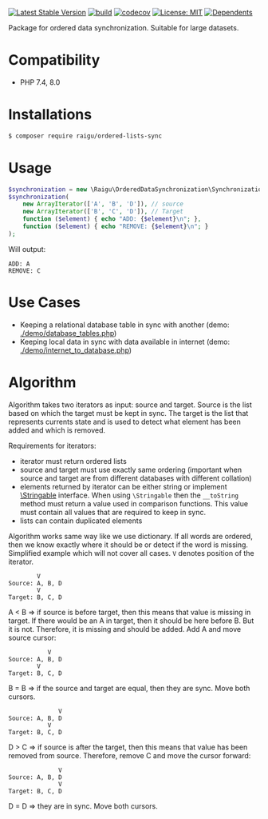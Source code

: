 [![Latest Stable Version](http://poser.pugx.org/raigu/ordered-lists-sync/v)](https://packagist.org/packages/raigu/ordered-lists-sync)
[![build](https://github.com/raigu/ordered-lists-sync/workflows/build/badge.svg)](https://github.com/raigu/ordered-data-sync/actions)
[![codecov](https://codecov.io/gh/raigu/ordered-lists-sync/branch/main/graph/badge.svg?token=43B0X95CZ3)](https://codecov.io/gh/raigu/ordered-data-sync)
[![License: MIT](https://img.shields.io/badge/License-MIT-blue.svg)](LICENSE)
[![Dependents](http://poser.pugx.org/raigu/ordered-lists-sync/dependents)](https://packagist.org/packages/raigu/ordered-lists-sync)

Package for ordered data synchronization. Suitable for large datasets.


# Compatibility 

* PHP 7.4, 8.0

# Installations

```bash
$ composer require raigu/ordered-lists-sync
```

# Usage

```php
$synchronization = new \Raigu\OrderedDataSynchronization\Synchronization();
$synchronization(
    new ArrayIterator(['A', 'B', 'D']), // source
    new ArrayIterator(['B', 'C', 'D']), // Target
    function ($element) { echo "ADD: {$element}\n"; },
    function ($element) { echo "REMOVE: {$element}\n"; }
);
```

Will output:

```
ADD: A
REMOVE: C
```

# Use Cases

* Keeping a relational database table in sync with another (demo: [./demo/database_tables.php](./demo/database_tables.php))
* Keeping local data in sync with data available in internet (demo: [./demo/internet_to_database.php](./demo/internet_to_database.php))


# Algorithm

Algorithm takes two iterators as input: source and target.
Source is the list based on which the target must be kept in sync.
The target is the list that represents currents state and is used to detect what element
has been added and which is removed.

Requirements for iterators:

* iterator must return ordered lists
* source and target must use exactly same ordering (important when source and target are from different databases with different collation)
* elements returned by iterator can be either string or implement [\Stringable](https://www.php.net/Stringable) interface.
  When using `\Stringable` then the `__toString` method must return a value used in comparison functions. This value
  must contain all values that are required to keep in sync.
* lists can contain duplicated elements

Algorithm works same way like we use dictionary. If all words are ordered, then we know exactly where it should be
or detect if the word is missing. Simplified example which will not cover all cases. `V` denotes position of the iterator.

```text
        V
Source: A, B, D
        V
Target: B, C, D
```

A < B => if source is before target, then this means that value is missing in target. If there would be an A in target,
then it should be here before B. But it is not. Therefore, it is missing and should be added. Add A and move source cursor:

```text
           V
Source: A, B, D
        V
Target: B, C, D
```

B = B => if the source and target are equal, then they are sync. Move both cursors.

```text
              V
Source: A, B, D
           V
Target: B, C, D
```

D > C => if source is after the target, then this means that value has been removed from source. Therefore, remove C and
move the cursor forward:

```text
              V
Source: A, B, D
              V
Target: B, C, D
```

D = D => they are in sync. Move both cursors. 

